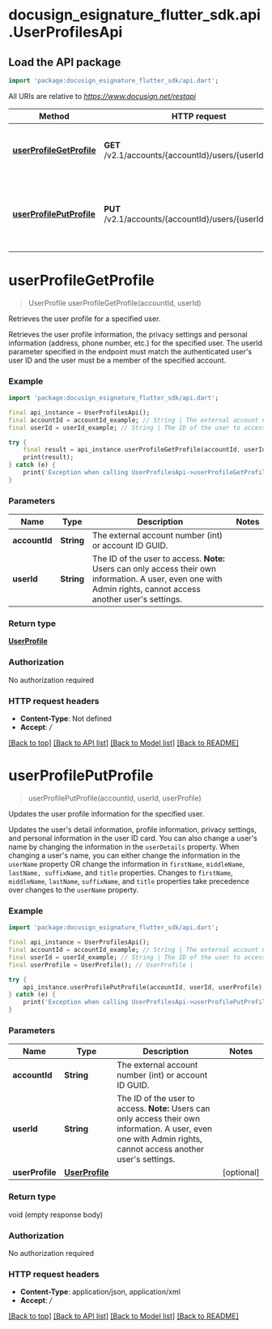 # docusign_esignature_flutter_sdk.api.UserProfilesApi

## Load the API package
```dart
import 'package:docusign_esignature_flutter_sdk/api.dart';
```

All URIs are relative to *https://www.docusign.net/restapi*

Method | HTTP request | Description
------------- | ------------- | -------------
[**userProfileGetProfile**](UserProfilesApi.md#userprofilegetprofile) | **GET** /v2.1/accounts/{accountId}/users/{userId}/profile | Retrieves the user profile for a specified user.
[**userProfilePutProfile**](UserProfilesApi.md#userprofileputprofile) | **PUT** /v2.1/accounts/{accountId}/users/{userId}/profile | Updates the user profile information for the specified user.


# **userProfileGetProfile**
> UserProfile userProfileGetProfile(accountId, userId)

Retrieves the user profile for a specified user.

Retrieves the user profile information, the privacy settings and personal information (address, phone number, etc.) for the specified user.  The userId parameter specified in the endpoint must match the authenticated user's user ID and the user must be a member of the specified account.

### Example
```dart
import 'package:docusign_esignature_flutter_sdk/api.dart';

final api_instance = UserProfilesApi();
final accountId = accountId_example; // String | The external account number (int) or account ID GUID.
final userId = userId_example; // String | The ID of the user to access.  **Note:** Users can only access their own information. A user, even one with Admin rights, cannot access another user's settings.

try {
    final result = api_instance.userProfileGetProfile(accountId, userId);
    print(result);
} catch (e) {
    print('Exception when calling UserProfilesApi->userProfileGetProfile: $e\n');
}
```

### Parameters

Name | Type | Description  | Notes
------------- | ------------- | ------------- | -------------
 **accountId** | **String**| The external account number (int) or account ID GUID. | 
 **userId** | **String**| The ID of the user to access.  **Note:** Users can only access their own information. A user, even one with Admin rights, cannot access another user's settings. | 

### Return type

[**UserProfile**](UserProfile.md)

### Authorization

No authorization required

### HTTP request headers

 - **Content-Type**: Not defined
 - **Accept**: */*

[[Back to top]](#) [[Back to API list]](../README.md#documentation-for-api-endpoints) [[Back to Model list]](../README.md#documentation-for-models) [[Back to README]](../README.md)

# **userProfilePutProfile**
> userProfilePutProfile(accountId, userId, userProfile)

Updates the user profile information for the specified user.

Updates the user's detail information, profile information, privacy settings, and personal information in the user ID card.  You can also change a user's name by changing the information in the `userDetails` property. When changing a user's name, you can either change the information in the `userName` property OR change the information in `firstName`, `middleName`, `lastName, suffixName`, and `title` properties. Changes to `firstName`, `middleName`, `lastName`, `suffixName`, and `title` properties take precedence over changes to the `userName` property.

### Example
```dart
import 'package:docusign_esignature_flutter_sdk/api.dart';

final api_instance = UserProfilesApi();
final accountId = accountId_example; // String | The external account number (int) or account ID GUID.
final userId = userId_example; // String | The ID of the user to access.  **Note:** Users can only access their own information. A user, even one with Admin rights, cannot access another user's settings.
final userProfile = UserProfile(); // UserProfile | 

try {
    api_instance.userProfilePutProfile(accountId, userId, userProfile);
} catch (e) {
    print('Exception when calling UserProfilesApi->userProfilePutProfile: $e\n');
}
```

### Parameters

Name | Type | Description  | Notes
------------- | ------------- | ------------- | -------------
 **accountId** | **String**| The external account number (int) or account ID GUID. | 
 **userId** | **String**| The ID of the user to access.  **Note:** Users can only access their own information. A user, even one with Admin rights, cannot access another user's settings. | 
 **userProfile** | [**UserProfile**](UserProfile.md)|  | [optional] 

### Return type

void (empty response body)

### Authorization

No authorization required

### HTTP request headers

 - **Content-Type**: application/json, application/xml
 - **Accept**: */*

[[Back to top]](#) [[Back to API list]](../README.md#documentation-for-api-endpoints) [[Back to Model list]](../README.md#documentation-for-models) [[Back to README]](../README.md)

